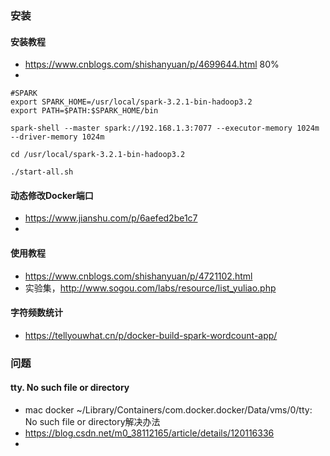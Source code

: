 
### 安装
#### 安装教程
* https://www.cnblogs.com/shishanyuan/p/4699644.html 80%
* 


```
#SPARK
export SPARK_HOME=/usr/local/spark-3.2.1-bin-hadoop3.2
export PATH=$PATH:$SPARK_HOME/bin

spark-shell --master spark://192.168.1.3:7077 --executor-memory 1024m --driver-memory 1024m

```

```
cd /usr/local/spark-3.2.1-bin-hadoop3.2

./start-all.sh
```
#### 动态修改Docker端口
* https://www.jianshu.com/p/6aefed2be1c7
* 



#### 使用教程
* https://www.cnblogs.com/shishanyuan/p/4721102.html
* 实验集，http://www.sogou.com/labs/resource/list_yuliao.php


#### 字符频数统计
* https://tellyouwhat.cn/p/docker-build-spark-wordcount-app/

### 问题

#### tty. No such file or directory
* mac docker ~/Library/Containers/com.docker.docker/Data/vms/0/tty: No such file or directory解决办法
* https://blog.csdn.net/m0_38112165/article/details/120116336
* 



